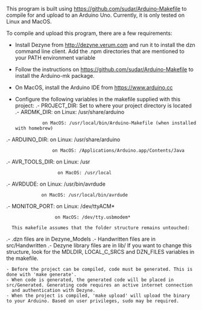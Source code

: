 This program is built using https://github.com/sudar/Arduino-Makefile to compile for and upload to an Arduino Uno.
Currently, it is only tested on Linux and MacOS.

To compile and upload this program, there are a few requirements:
   - Install Dezyne from http://dezyne.verum.com and run it to install the dzn command line client.
     Add the .npm directories that are mentioned to your PATH environment variable
   - Follow the instructions on https://github.com/sudar/Arduino-Makefile to install the Arduino-mk package.
   - On MacOS, install the Arduino IDE from https://www.arduino.cc
   - Configure the following variables in the makefile supplied with this project:
   .- PROJECT_DIR: Set to where your project directory is located
   .- ARDMK_DIR: on Linux: /usr/share/arduino

                   on MacOS: /usr/local/bin/Arduino-Makefile (when installed with homebrew)
   .- ARDUINO_DIR: on Linux: /usr/share/arduino

                     on MacOS: /Applications/Arduino.app/Contents/Java
   .- AVR_TOOLS_DIR: on Linux: /usr

                       on MacOS: /usr/local
   .- AVRDUDE: on Linux: /usr/bin/avrdude

                 on MacOS: /usr/local/bin/avrdude
   .- MONITOR_PORT: on Linux: /dev/ttyACM*

                      on MacOS: /dev/tty.usbmodem*

      This makefile assumes that the folder structure remains untouched:
   .- .dzn files are in Dezyne_Models
   .- Handwritten files are in src/Handwritten
   .- Dezyne library files are in lib/
      If you want to change this structure, look for the MDLDIR, LOCAL_C_SRCS and DZN_FILES variables in the makefile.

    - Before the project can be compiled, code must be generated. This is done with 'make generate'.
    - When code is generated, the generated code will be placed in src/Generated. Generating code requires an active internet connection
      and authentication with Dezyne.
    - When the project is compiled, 'make upload' will upload the binary to your Arduino. Based on user privileges, sudo may be required.
